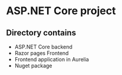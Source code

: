# ASP.NET Core project

## Directory contains
 - ASP.NET Core backend
 - Razor pages Frontend
 - Frontend application in Aurelia
 - Nuget package
